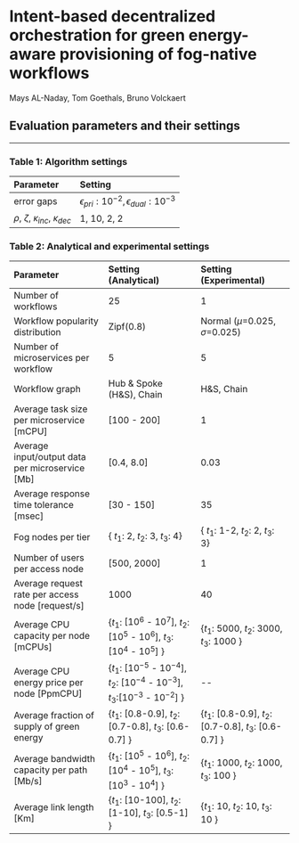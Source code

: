 # Intent-based decentralized orchestration for green energy-aware provisioning of fog-native workflows

Mays AL-Naday, Tom Goethals, Bruno Volckaert


## Evaluation parameters and their settings

---

### Table 1: Algorithm settings
| Parameter   | Setting     |
|:-----------|:-----------|
|error gaps   | $\epsilon_{pri}:10^{-2}, \epsilon_{dual}:10^{-3}$   |
| $\rho$, $\zeta$, $\kappa_{inc}$, $\kappa_{dec}$ | 1, 10, 2, 2|


### Table 2: Analytical and experimental settings

| Parameter   | Setting (Analytical)    | Setting (Experimental)    |
|:-----------------------|:-------------------------|:-------------------|
|Number of workflows| 25 | 1|
|Workflow popularity distribution |  Zipf(0.8) | Normal ($\mu$=0.025, $\sigma$=0.025)|
|Number of microservices per workflow | 5 | 5|
|Workflow graph | Hub & Spoke (H&S), Chain | H&S, Chain|
|Average task size per microservice [mCPU] | [100 - 200] | 1|
|Average input/output data per microservice [Mb] | [0.4, 8.0] | 0.03 |
|Average response time tolerance [msec] | [30 - 150] | 35 |
|Fog nodes per tier | { $t_1:$ 2, $t_2:$ 3, $t_3:$ 4} | { $t_1:$ 1-2, $t_2:$ 2, $t_3:$ 3} |
|Number of users per access node | [500, 2000] | 1 |
|Average request rate per access node [request/s]| 1000 | 40 |
|Average CPU capacity per node [mCPUs] | $\{t_1:$ [10$^6$ - 10$^7$], $t_2:$ [10$^5$ - 10$^6$], $t_3:$ [10$^4$ - 10$^5$] $\}$ | $\{t_1:$ 5000, $t_2:$ 3000, $t_3:$ 1000 $\}$|
|Average CPU energy price per node [PpmCPU] | $\{t_1:$ [10$^{-5}$ - 10$^{-4}$], $t_2:$ [10$^{-4}$ - 10$^{-3}$], $t_3:$[10$^{-3}$ - 10$^{-2}$] $\}$ |-- |
|Average fraction of supply of green energy | $\{t_1:$ [0.8-0.9], $t_2:$ [0.7-0.8], $t_3:$ [0.6-0.7] $\}$ | $\{t_1:$ [0.8-0.9], $t_2:$ [0.7-0.8], $t_3:$ [0.6-0.7] $\}$|
|Average bandwidth capacity per path [Mb/s] | $\{t_1:$ [10$^5$ - 10$^6$], $t_2:$ [10$^4$ - 10$^5$], $t_3:$ [10$^3$ - 10$^4$] $\}$ | $\{t_1:$ 1000, $t_2:$ 1000, $t_3:$ 100 $\}$ |
|Average link length [Km] | $\{t_1:$ [10-100], $t_2:$ [1-10], $t_3:$ [0.5-1] $\}$ | $\{t_1:$ 10, $t_2:$ 10, $t_3:$ 10 $\}$|



